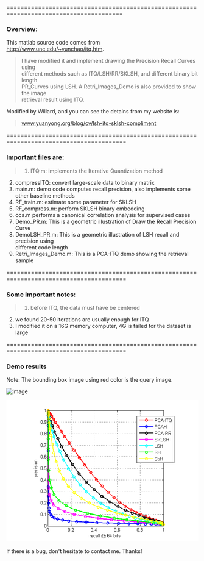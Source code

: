 =======================================================================================
### Overview:<br/>

This matlab source code comes from http://www.unc.edu/~yunchao/itq.htm. <br/>
> I have modified it and implement drawing the Precision Recall Curves using <br/>
different methods such as ITQ/LSH/RR/SKLSH, and different binary bit length <br/>
PR_Curves using LSH. A Retri_Images_Demo is also  provided to show the image <br/>
retrieval result using ITQ.<br/>

Modified by Willard, and you can see the detains from my website is: 
> www.yuanyong.org/blog/cv/lsh-itq-sklsh-compliment<br/>

========================================================================================

### Important files are:<br/>

> 1) ITQ.m: implements the Iterative Quantization method <br/>
2) compressITQ: convert large-scale data to binary matrix <br/>
3) main.m: demo code computes recall precision, also implements some other baseline methods <br/>
4) RF_train.m: estimate some parameter for SKLSH <br/>
5) RF_compress.m: perform SKLSH binary embedding <br/>
6) cca.m performs a canonical correlation analysis for supervised cases <br/>
7) Demo_PR.m: This is a geometric illustration of Draw the Recall Precision Curve <br/>
8) DemoLSH_PR.m: This is a geometric illustration of LSH recall and precision using <br/>
different code length <br/>
9) Retri_Images_Demo.m: This is a PCA-ITQ demo showing the retrieval sample <br/>

========================================================================================

### Some important notes: <br/>
> 1) before ITQ, the data must have be centered <br/>
2) we found 20-50 iterations are usually enough for ITQ <br/>
3) I modified it on a 16G memory computer, 4G is failed for the dataset is large <br/>

========================================================================================
### Demo results
Note: The bounding box image using red color is the query image.

![image](http://ww4.sinaimg.cn/large/ad9597a3gw1e9i5n5d8gdj20ea0aqmzb.jpg)

![image](./plot-result/pr-64bits.png)

If there is a bug, don't hesitate to contact me. Thanks!<br/>
